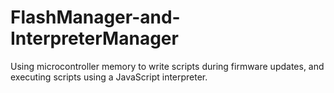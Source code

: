 # FlashManager-and-InterpreterManager
Using microcontroller memory to write scripts during firmware updates, and executing scripts using a JavaScript interpreter.
